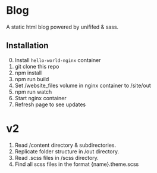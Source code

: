 # Blog

A static html blog powered by unififed & sass.

## Installation

0. Install `hello-world-nginx` container
1. git clone this repo
2. npm install
3. npm run build
4. Set /website_files volume in nginx container to /site/out
5. npm run watch
6. Start nginx container
7. Refresh page to see updates

# v2

1. Read /content directory & subdirectories.
2. Replicate folder structure in /out directory.
3. Read .scss files in /scss directory.
4. Find all scss files in the format {name}.theme.scss